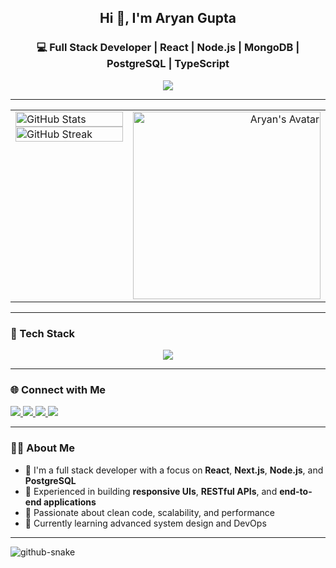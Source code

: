 <h2 align="center">Hi 👋, I'm Aryan Gupta</h2>
<h3 align="center">💻 Full Stack Developer | React | Node.js | MongoDB | PostgreSQL | TypeScript</h3>

<p align="center">
  <img src="https://readme-typing-svg.demolab.com?font=Fira+Code&pause=1000&color=00BFFF&width=700&lines=Full+Stack+Web+Developer;Building+robust+apps+with+clean+code+and+modern+stacks;React+%7C+Node+%7C+Next.js+%7C+TypeScript+%7C+SQL+%7C+MongoDB" />
</p>

---

<table width="100%">
  <tr>
    <td valign="top" width="50%">
      <!-- GitHub stats -->
      <a href="https://github.com/aryan10092">
        <img width="100%" src="https://github-readme-stats.vercel.app/api?username=aryan10092&theme=radical&title_color=00BFFF" alt="GitHub Stats" />
      </a>
      <a href="https://github.com/aryan10092">
        <img width="100%" src="http://github-readme-streak-stats.herokuapp.com/?user=aryan10092&theme=radical&ring=00BFFF&fire=00BFFF" alt="GitHub Streak" />
      </a>
    </td>
    <td valign="top" width="50%" align="right">
      <!-- Your image -->
      <img src="https://github.com/user-attachments/assets/db876121-00cc-4ddd-a3ae-ca76d9394499" alt="Aryan's Avatar" width="300px" />
    </td>
  </tr>
</table>

---

### 🧰 Tech Stack

<p align="center">
  <img src="https://skillicons.dev/icons?i=html,css,js,ts,react,nextjs,nodejs,express,socket,mongodb,postgresql,reactnative,framer,tailwind,redux,git,github,vercel,docker,aws" />
</p>


---

### 🌐 Connect with Me

<p align="left">
  <a href="mailto:aryan9090900@gmail.com" target="_blank">
    <img src="https://img.shields.io/badge/Gmail-D14836?style=for-the-badge&logo=gmail&logoColor=white" />
  </a>
  <a href="https://www.linkedin.com/in/aryan-gupta-6a700a341/" target="_blank">
    <img src="https://img.shields.io/badge/LinkedIn-0077B5?style=for-the-badge&logo=linkedin&logoColor=white" />
  </a>
  <a href="https://www.aryantech.me/" target="_blank">
    <img src="https://www.google.com/url?sa=i&url=https%3A%2F%2Ffreebiesupply.com%2Flogos%2Fportfolio-logo%2F&psig=AOvVaw1S7uvGM-w_AodwhQlZMmLq&ust=1751561012728000&source=images&cd=vfe&opi=89978449&ved=0CBQQjRxqFwoTCNCTjL7Pno4DFQAAAAAdAAAAABAE" />
  </a>
  <!-- 
  <a href="https://x.com/your-twitter" target="_blank">
    <img src="https://img.shields.io/badge/Twitter-1DA1F2?style=for-the-badge&logo=twitter&logoColor=white" />
  </a> -->
  <img src="https://img.shields.io/badge/Discord-YourUsername%230000-7289DA?style=for-the-badge&logo=discord&logoColor=white" />
</p>

---

### 🧑‍💻 About Me

- 🌱 I'm a full stack developer with a focus on **React**, **Next.js**, **Node.js**, and **PostgreSQL**
- 💼 Experienced in building **responsive UIs**, **RESTful APIs**, and **end-to-end applications**
- 🧪 Passionate about clean code, scalability, and performance
- 🚀 Currently learning advanced system design and DevOps

---

<picture>
  <source media="(prefers-color-scheme: dark)" srcset="https://raw.githubusercontent.com/tobiasmeyhoefer/tobiasmeyhoefer/output/github-snake-dark.svg" />
  <source media="(prefers-color-scheme: light)" srcset="https://raw.githubusercontent.com/tobiasmeyhoefer/tobiasmeyhoefer/output/github-snake.svg" />
  <img alt="github-snake" src="https://raw.githubusercontent.com/tobiasmeyhoefer/tobiasmeyhoefer/output/github-snake.svg" />
</picture>
